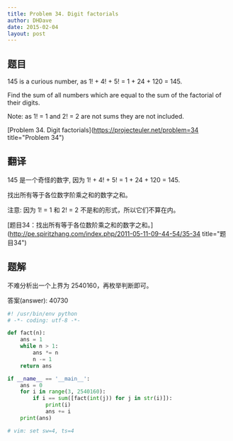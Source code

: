 ```yaml
---
title: Problem 34. Digit factorials
author: DHDave
date: 2015-02-04
layout: post
---
```


## 题目

145 is a curious number, as 1! + 4! + 5! = 1 + 24 + 120 = 145.

Find the sum of all numbers which are equal to the sum of the factorial of their digits.

Note: as 1! = 1 and 2! = 2 are not sums they are not included.
<!--more-->
[Problem 34. Digit factorials](https://projecteuler.net/problem=34 title="Problem 34")

## 翻译

145 是一个奇怪的数字, 因为 1! + 4! + 5! = 1 + 24 + 120 = 145.

找出所有等于各位数字阶乘之和的数字之和。

注意: 因为 1! = 1 和 2! = 2 不是和的形式，所以它们不算在内。

[题目34：找出所有等于各位数阶乘之和的数字之和。](http://pe.spiritzhang.com/index.php/2011-05-11-09-44-54/35-34 title="题目34")

## 题解

不难分析出一个上界为 2540160，再枚举判断即可。

答案(answer): 40730

```python
#! /usr/bin/env python
# -*- coding: utf-8 -*-

def fact(n):
    ans = 1
    while n > 1:
        ans *= n
        n -= 1
    return ans

if __name__ == '__main__':
    ans = 0
    for i in range(3, 2540160):
        if i == sum([fact(int(j)) for j in str(i)]):
            print(i)
            ans += i
    print(ans)

# vim: set sw=4, ts=4
```
